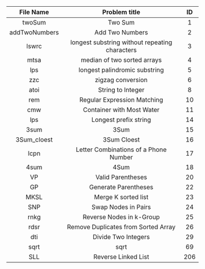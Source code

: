 
| File Name     | Problem title                                     | ID    |
|:-------------:|:-------------------------------------------------:|:-----:|
| twoSum        | Two Sum                                           | 1     |
| addTwoNumbers | Add Two Numbers                                   | 2     |
| lswrc         | longest substring without repeating characters    | 3     |
| mtsa          | median of two sorted arrays                       | 4     |
| lps           | longest palindromic substring                     | 5     |
| zzc           | zigzag conversion                                 | 6     |
| atoi          | String to Integer                                 | 8     |
| rem           | Regular Expression Matching                       | 10    |
| cmw           | Container with Most Water                         | 11    |
| lps           | Longest prefix string                             | 14    |
| 3sum          | 3Sum                                              | 15    |
| 3Sum_cloest   | 3Sum Cloest                                       | 16    |
| lcpn          | Letter Combinations of a Phone Number             | 17    |
| 4sum          | 4Sum                                              | 18    |
| VP            | Valid Parentheses                                 | 20    |
| GP            | Generate Parentheses                              | 22    |
| MKSL          | Merge K sorted list                               | 23    |
| SNP           | Swap Nodes in Pairs                               | 24    |
| rnkg          | Reverse Nodes in k-Group                          | 25    |
| rdsr          | Remove Duplicates from Sorted Array               | 26    |
| dti           | Divide Two Integers                               | 29    |
| sqrt          | sqrt                                              | 69    |
| SLL           | Reverse Linked List                               | 206   |

